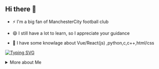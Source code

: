 ## Hi there 👋
- ⚡ I'm a big fan of ManchesterCity football club

- 😄 I still have a lot to learn, so I appreciate your guidance

- 🔭 I have some knowlage about Vue/React(js) ,python,c,c++,html/css

 [![Typing SVG](https://readme-typing-svg.herokuapp.com?duration=4000&lines=Come+On+City;May+The+Forces+Be+With+You;Speak+up+for+ideas;Make+friends;Be+happy)](https://git.io/typing-svg)

<details>
<summary>More about Me</summary>
 
 ![Top Langs](https://github-readme-stats.vercel.app/api/top-langs/?username=Zlatanwic&layout=compact)

</details>

<!--
**Zlatanwic/Zlatanwic** is a ✨ _special_ ✨ repository because its `README.md` (this file) appears on your GitHub profile.

Here are some ideas to get you started:

- 🔭 I’m currently working on ...
- 🌱 I’m currently learning ...
- 👯 I’m looking to collaborate on ...
- 🤔 I’m looking for help with ...
- 💬 Ask me about ...
- 📫 How to reach me: ...
- 😄 Pronouns: ...
- ⚡ Fun fact: ...
[![Anurag's GitHub stats](https://github-readme-stats.vercel.app/api?username=Zlatanwic)- 🌱 I'm interested in almost all kinds of knowledge, technology and algorithm in the area of computer science, including AI, full-stack developing, data science, system and so on...](https://github.com/anuraghazra/github-readme-stats)
-->

